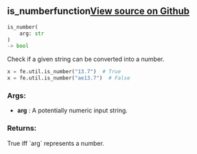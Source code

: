 ## is_number<span class="tag">function</span><a class="sourcelink" href=https://github.com/fastestimator/fastestimator/blob/r1.1/fastestimator/util/util.py/#L532-L550>View source on Github</a>
```python
is_number(
	arg: str
)
-> bool
```
Check if a given string can be converted into a number.

```python
x = fe.util.is_number("13.7")  # True
x = fe.util.is_number("ae13.7")  # False
```


<h3>Args:</h3>

* **arg** :  A potentially numeric input string.

<h3>Returns:</h3>
    True iff `arg` represents a number.

